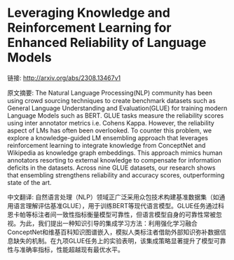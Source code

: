 # Leveraging Knowledge and Reinforcement Learning for Enhanced Reliability of Language Models

链接: http://arxiv.org/abs/2308.13467v1

原文摘要:
The Natural Language Processing(NLP) community has been using crowd sourcing
techniques to create benchmark datasets such as General Language Understanding
and Evaluation(GLUE) for training modern Language Models such as BERT. GLUE
tasks measure the reliability scores using inter annotator metrics i.e. Cohens
Kappa. However, the reliability aspect of LMs has often been overlooked. To
counter this problem, we explore a knowledge-guided LM ensembling approach that
leverages reinforcement learning to integrate knowledge from ConceptNet and
Wikipedia as knowledge graph embeddings. This approach mimics human annotators
resorting to external knowledge to compensate for information deficits in the
datasets. Across nine GLUE datasets, our research shows that ensembling
strengthens reliability and accuracy scores, outperforming state of the art.

中文翻译:
自然语言处理（NLP）领域正广泛采用众包技术构建基准数据集（如通用语言理解评估基准GLUE），用于训练BERT等现代语言模型。GLUE任务通过科恩卡帕等标注者间一致性指标衡量模型可靠性，但语言模型自身的可靠性常被忽视。为此，我们提出一种知识引导的集成学习方法：利用强化学习融合ConceptNet和维基百科知识图谱嵌入，模拟人类标注者借助外部知识弥补数据信息缺失的机制。在九项GLUE任务上的实验表明，该集成策略显著提升了模型可靠性与准确率指标，性能超越现有最优水平。

